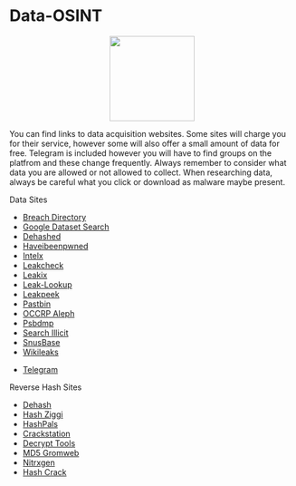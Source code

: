 # Data-OSINT
<p align="center">
  <img width="150" height="150" src="https://www.cqcore.uk/wp-content/uploads/2021/04/cropped-cropped-Capture-2.png">
</p>

<p>You can find links to data acquisition websites. Some sites will charge you for their service, however some will also offer a small amount of data for free. Telegram is included however you will have to find groups on the platfrom and these change frequently. Always remember to consider what data you are allowed or not allowed to collect. When researching data, always be careful what you click or download as malware maybe present.</p>
<p>Data Sites</p>
<ul>
 <li><a href="https://breachdirectory.org/">Breach Directory</a></li>
 <li><a href="https://datasetsearch.research.google.com/">Google Dataset Search</a></li>
 <li><a href="https://dehashed.com/">Dehashed</a></li>
 <li><a href="https://haveibeenpwned.com/">Haveibeenpwned</a></li>
 <li><a href="https://intelx.io/">Intelx</a></li>
 <li><a href="https://leakcheck.io/">Leakcheck</a></li>
 <li><a href="https://leakix.net/">Leakix</a></li>
 <li><a href="https://leak-lookup.com/">Leak-Lookup</a></li>
 <li><a href="https://leakpeek.com/">Leakpeek</a></li>
 <li><a href="https://pastebin.com/">Pastbin</a></li>
 <li><a href="https://data.occrp.org/">OCCRP Aleph</a></li>
 <li><a href="https://psbdmp.ws/">Psbdmp</a></li>
 <li><a href="https://search.illicit.services/">Search Illicit</a></li>
 <li><a href="https://snusbase.com/">SnusBase</a></li>
 <li><a href="https://wikileaks.org/">Wikileaks</a></li>
  <p><li><a href="https://web.telegram.org/">Telegram</a></li></p>
</ul>
<p>Reverse Hash Sites<p>
<ul>
 <li><a href="https://dehash.me/">Dehash</a></li>
 <li><a href="https://hash.ziggi.org/">Hash Ziggi</a></li>
 <li><a href="https://github.com/HashPals/Search-That-Hash">HashPals</a></li>
 <li><a href="https://crackstation.net/">Crackstation</a></li>
 <li><a href="https://decrypt.tools/">Decrypt Tools</a></li>
 <li><a href="https://md5.gromweb.com/">MD5 Gromweb</a></li>
 <li><a href="https://www.nitrxgen.net/">Nitrxgen</a></li>
 <li><a href="https://www.onlinehashcrack.com/">Hash Crack</a></li>
</ul>
